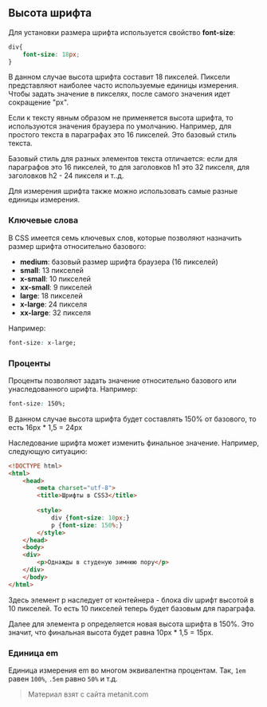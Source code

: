 ## Высота шрифта

Для установки размера шрифта используется свойство **font-size**:

```css
div{
    font-size: 18px;
}
```

В данном случае высота шрифта составит 18 пикселей. Пиксели представляют наиболее часто используемые единицы измерения. Чтобы задать значение в пикселях, после самого значения идет сокращение "px".

Если к тексту явным образом не применяется высота шрифта, то используются значения браузера по умолчанию. Например, для простого текста в параграфах это 16 пикселей. Это базовый стиль текста.

Базовый стиль для разных элементов текста отличается: если для параграфов это 16 пикселей, то для заголовков h1 это 32 пикселя, для заголовков h2 - 24 пикселя и т..д.

Для измерения шрифта также можно использовать самые разные единицы измерения.

### Ключевые слова

В CSS имеется семь ключевых слов, которые позволяют назначить размер шрифта относительно базового:
- **medium**: базовый размер шрифта браузера (16 пикселей)
- **small**: 13 пикселей
- **x-small**: 10 пикселей
- **xx-small**: 9 пикселей
- **large**: 18 пикселей
- **x-large**: 24 пикселя
- **xx-large**: 32 пикселя

Например:

```css
font-size: x-large;
```

### Проценты

Проценты позволяют задать значение относительно базового или унаследованного шрифта. Например:

```css
font-size: 150%;
```

В данном случае высота шрифта будет составлять 150% от базового, то есть 16px * 1,5 = 24px

Наследование шрифта может изменить финальное значение. Например, следующую ситуацию:

```html
<!DOCTYPE html>
<html>
    <head>
        <meta charset="utf-8">
        <title>Шрифты в CSS3</title>
        
        <style>
            div {font-size: 10px;}
            p {font-size: 150%;}
        </style>
    </head>
    <body>
    <div>
        <p>Однажды в студеную зимнюю пору</p>
    </div>
    </body>
</html>
```

Здесь элемент p наследует от контейнера - блока div шрифт высотой в 10 пикселей. То есть 10 пикселей теперь будет базовым для параграфа.

Далее для элемента p определяется новая высота шрифта в 150%. Это значит, что финальная высота будет равна 10px * 1,5 = 15px.

### Единица еm

Единица измерения еm во многом эквивалентна процентам. Так, `1em` равен `100%`, `.5em` равно `50%` и т.д.


> Материал взят с сайта metanit.com